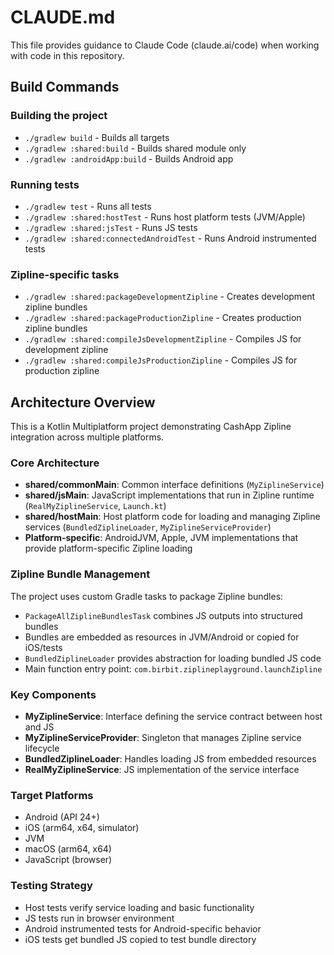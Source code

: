 # CLAUDE.md

This file provides guidance to Claude Code (claude.ai/code) when working with code in this repository.

## Build Commands

### Building the project
- `./gradlew build` - Builds all targets
- `./gradlew :shared:build` - Builds shared module only
- `./gradlew :androidApp:build` - Builds Android app

### Running tests
- `./gradlew test` - Runs all tests
- `./gradlew :shared:hostTest` - Runs host platform tests (JVM/Apple)
- `./gradlew :shared:jsTest` - Runs JS tests
- `./gradlew :shared:connectedAndroidTest` - Runs Android instrumented tests

### Zipline-specific tasks
- `./gradlew :shared:packageDevelopmentZipline` - Creates development zipline bundles
- `./gradlew :shared:packageProductionZipline` - Creates production zipline bundles
- `./gradlew :shared:compileJsDevelopmentZipline` - Compiles JS for development zipline
- `./gradlew :shared:compileJsProductionZipline` - Compiles JS for production zipline

## Architecture Overview

This is a Kotlin Multiplatform project demonstrating CashApp Zipline integration across multiple platforms.

### Core Architecture
- **shared/commonMain**: Common interface definitions (`MyZiplineService`)
- **shared/jsMain**: JavaScript implementations that run in Zipline runtime (`RealMyZiplineService`, `Launch.kt`)
- **shared/hostMain**: Host platform code for loading and managing Zipline services (`BundledZiplineLoader`, `MyZiplineServiceProvider`)
- **Platform-specific**: AndroidJVM, Apple, JVM implementations that provide platform-specific Zipline loading

### Zipline Bundle Management
The project uses custom Gradle tasks to package Zipline bundles:
- `PackageAllZiplineBundlesTask` combines JS outputs into structured bundles
- Bundles are embedded as resources in JVM/Android or copied for iOS/tests
- `BundledZiplineLoader` provides abstraction for loading bundled JS code
- Main function entry point: `com.birbit.ziplineplayground.launchZipline`

### Key Components
- **MyZiplineService**: Interface defining the service contract between host and JS
- **MyZiplineServiceProvider**: Singleton that manages Zipline service lifecycle
- **BundledZiplineLoader**: Handles loading JS from embedded resources
- **RealMyZiplineService**: JS implementation of the service interface

### Target Platforms
- Android (API 24+)
- iOS (arm64, x64, simulator)
- JVM
- macOS (arm64, x64)
- JavaScript (browser)

### Testing Strategy
- Host tests verify service loading and basic functionality
- JS tests run in browser environment
- Android instrumented tests for Android-specific behavior
- iOS tests get bundled JS copied to test bundle directory